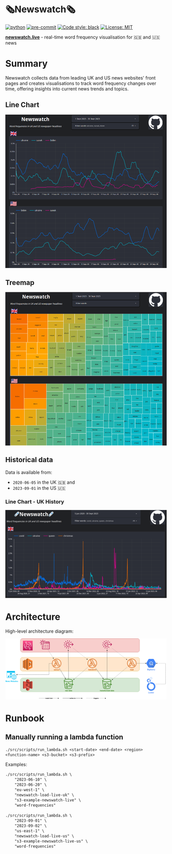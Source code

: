 # 🗞️Newswatch🗞️
[![python](https://img.shields.io/badge/Python-3.10-3776AB.svg?style=flat&logo=python&logoColor=white)](https://www.python.org)
[![pre-commit](https://img.shields.io/badge/pre--commit-enabled-brightgreen?logo=pre-commit&logoColor=white)](https://github.com/pre-commit/pre-commit)
[![Code style: black](https://img.shields.io/badge/code%20style-black-000000.svg)](https://github.com/psf/black)
[![License: MIT](https://img.shields.io/badge/License-MIT-yellow.svg)](https://opensource.org/licenses/MIT)

**[newswatch.live](http://newswatch.live "newswatch.live")** - real-time word frequency visualisation for 🇬🇧 and 🇺🇸 news

# Summary

Newswatch collects data from leading UK and US news websites' front pages and creates visualisations to track word frequency changes over time, offering insights into current news trends and topics.

## Line Chart

!["Line chart"](img/line_chart_september_2023.png?v=4&s=200 "Line chart")

## Treemap
!["Treemap"](img/treemap_september_2023.png?v=4&s=200 "Treemap")

## Historical data

Data is available from:
* `2020-06-05` in the UK 🇬🇧 and
* `2023-09-01` in the US 🇺🇸

### Line Chart - UK History
!["Historical"](img/line_chart_historical.png?v=4&s=200 "Historical")
# Architecture

High-level architecture diagram:

!["Architecture"](img/architecture.png?v=4&s=200 "Architecture")

# Runbook

## Manually running a lambda function

```shell
./src/scripts/run_lambda.sh <start-date> <end-date> <region> <function-name> <s3-bucket> <s3-prefix>
```

Examples:

```shell
./src/scripts/run_lambda.sh \
    "2023-06-10" \
    "2023-06-20" \
    "eu-west-1" \
    "newswatch-load-live-uk" \
    "s3-example-newswatch-live" \
    "word-frequencies"

./src/scripts/run_lambda.sh \
    "2023-09-01" \
    "2023-09-02" \
    "us-east-1" \
    "newswatch-load-live-us" \
    "s3-example-newswatch-live-us" \
    "word-frequencies"
```
